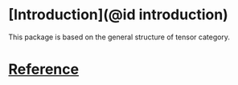 # [Introduction](@id introduction)
This package is based on the general structure of tensor category.

# [Reference](@id_reference)
[^turaev]:      Turaev, V. G., & Virelizier, A. (2017). Monoidal categories and topological field theory (Vol. 322).
                Birkhäuser.
